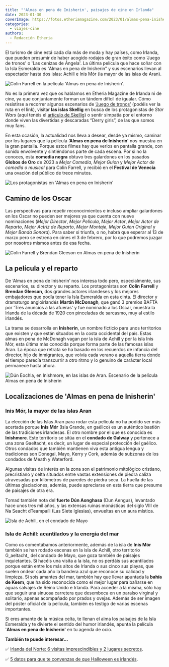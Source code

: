 ```yaml
---
title: "'Almas en pena de Inisherin', paisajes de cine en Irlanda"
date: 2023-01-30
coverImage: https://fotos.etheriamagazine.com/2023/01/almas-pena-inisherin-1.jpg
categories: 
  - viajes-cine
authors: 
  - Redacción Etheria
---
```


El turismo de cine está cada día más de moda y hay países, como Irlanda, que pueden 
presumir de haber acogido rodajes de gran éxito como 'Juego de tronos' o 'Las cenizas de 
Ángela'. La última película que hace soñar con la Isla Esmeralda es “Almas en pena de 
Inisherin” y sus escenarios llevan al espectador hasta dos islas: Achill e Inis Mór (la 
mayor de las islas de Aran). 

![Colin Farrell en la película 'Almas en pena de Inisherin'.](https://fotos.etheriamagazine.com/2023/01/almas-pena-inisherin-1.jpg "Colin Farrell en la película 'Almas en pena de Inisherin'. © Jonathan Hession/ 2022 20th Century Studios All Rights Reserved.")

No es la primera vez que os hablamos en Etheria Magazine de Irlanda ni de cine, ya que 
conjuntamente forman un tándem difícil de igualar. Cómo resistirse a recorrer algunos 
escenarios de [‘Juego de 
tronos’](https://etheriamagazine.com/2018/07/02/juego-de-tronos-en-irlanda-del-norte/) 
(podéis ver la ruta en el link), visitar **las islas Skellig** en busca de los 
protagonistas de _Star Wars_ (aquí tenéis el [artículo de 
Skellig](https://etheriamagazine.com/2019/09/05/como-organizar-excursion-precio-islas-skellig-michael-irlanda/)) 
o sentir simpatía por el entorno donde viven las divertidas y descaradas “Derry girls”, 
de las que somos muy fans. 

En esta ocasión, la actualidad nos lleva a desear, desde ya mismo, caminar por los 
lugares que la película **‘Almas en pena de Inisherin’** nos muestra en la gran 
pantalla. Porque estos filmes hay que verlos en pantalla grande, con sonido envolvente y 
sintiéndonos parte de cada escena. Por si no la conoces, esta **comedia negra** obtuvo 
tres galardones en los pasados **Globos de Oro** de 2023 a _Mejor Comedia_, _Mejor 
Guion_ y _Mejor Actor de comedia o musical_ para Colin Farrell, y recibió en el 
**Festival de Venecia** una ovación del público de trece minutos. 

![Los protagonistas en 'Almas en pena en Inisherin'](https://fotos.etheriamagazine.com/2023/01/Almas-pena-Inisherin-irlanda.jpg "Los protagonistas en 'Almas en pena en Inisherin'. © Jonathan Hession/ Searchlight Pictures/ 2022 20th Century Studios All Rights Reserved.")

## Camino de los Oscar

Las perspectivas para repetir reconocimientos e incluso ampliar galardones en los Oscar 
no pueden ser mejores ya que cuenta con nueve nominaciones (_Mejor Director_, _Mejor 
Película_, _Mejor Actor_, _Mejor Actor de Reparto_, _Mejor Actriz de Reparto_, _Mejor 
Montaje_, _Mejor Guion Original_ y _Mejor Banda Sonora_). Para saber si triunfa, o no, 
habrá que esperar al 13 de marzo pero se estrena en cines el 3 de febrero, por lo que 
podremos juzgar por nosotros mismos antes de esa fecha. 

![Colin Farrell y Brendan Gleeson en Almas en pena de Inisherin](https://fotos.etheriamagazine.com/2023/01/almas-pena-inisherin.jpg "Colin Farrell y Brendan Gleeson en 'Almas en pena de Inisherin'. © Searchlight Pictures/ 2022 20th Century Studios All Rights Reserved.")

## La película y el reparto

De ‘Almas en pena de Inisherin’ nos interesa todo pero, especialmente, sus escenarios, 
su director y su reparto. Los protagonistas son **Colin Farrell** y **Brendan Gleeson**, 
dos grandes actores irlandeses y los mejores embajadores que podía tener la Isla 
Esmeralda en esta cinta. El director y dramaturgo angloirlandés **Martin McDonagh**, que 
ganó 3 premios BAFTA por 'Tres anuncios a las afueras' y fue nominado a los Oscar, 
muestra la Irlanda de la década de 1920 con pinceladas de sarcasmo, muy al estilo 
irlandés. 

La trama se desarrolla en **Inisherin**, un nombre ficticio para unos territorios que 
existen y que están situados en la costa occidental del país. Estas almas en pena de 
McDonagh vagan por la isla de Achill y por la isla Inis Mór, esta última más conocida 
porque forma parte de las famosas islas Aran. La época que retrata se ha basado en los 
recuerdos de infancia del director, hijo de inmigrantes, que volvía cada verano a 
aquella tierra donde el tiempo parecía transcurrir a otro ritmo y lo genuino de carácter 
local permanece hasta ahora. 

![Dún Eochla, en Inishmore, en las islas de Aran. Escenario de la película Almas en pena de Inisherin](https://fotos.etheriamagazine.com/2023/01/Dun-eochla-Inishmore-islas-aran.jpg "Dún Eochla, en Inishmore, en las islas de Aran.")

## Localizaciones de 'Almas en pena de Inisherin'

### Inis Mór, la mayor de las islas Aran

La elección de las Islas Aran para rodar esta película no ha podido ser más acertada 
porque **Inis Mór** (Isla Grande, en gaélico) es un auténtico bastión de las tradiciones 
irlandesas. El otro nombre por el que es conocida es **Inishmore**. Este territorio se 
sitúa en el **condado de Galway** y pertenece a una zona Gaeltacht, es decir, un lugar 
de especial protección del gaélico. Otros condados que también mantienen viva esta 
antigua lengua y tradiciones son Donegal, Mayo, Kerry y Cork, además de subzonas de los 
condados de Meath y Waterford. 

Algunas visitas de interés en la zona son el patrimonio mitológico cristiano, 
precristiano y celta situados entre vastas extensiones de piedra caliza atravesadas por 
kilómetros de paredes de piedra seca. La huella de las últimas glaciaciones, además, 
puede apreciarse en esta tierra que presume de paisajes de otra era. 

Tomad también nota del **fuerte Dún Aonghasa** (Dun Aengus), levantado hace unos tres 
mil años, y las extensas ruinas monásticas del siglo VIII de Na Seacht dTeampaíll (Las 
Siete Iglesias), envueltas en un aura mística. 

![Isla de Achill, en el condado de Mayo](https://fotos.etheriamagazine.com/2023/01/isla-achill-irlanda.jpg "Isla de Achill, en el condado de Mayo. © Rizby Mazumder")

### Isla de Achill: acantilados y la energía del mar

Como os comentábamos anteriormente, además de la isla de **Inis Mór** también se han 
rodado escenas en la isla de Achill, otro territorio G_aeltacht_ del condado de Mayo, 
que goza también de paisajes inquietantes. Si hacéis una visita a la isla, no os perdáis 
sus acantilados porque están entre los más altos de Irlanda o sus cinco sus playas, que 
suelen ondear cada año la bandera azul que reconoce su calidad y limpieza. Si sois 
amantes del mar, también hay que llevar apuntada la **bahía de Keem**, que ha sido 
reconocida como el mejor lugar para bañarse en aguas salvajes de Reino Unido e Irlanda. 
Para acceder a la misma, sólo hay que seguir una sinuosa carretera que desemboca en un 
paraíso virginal y solitario, apenas acompañado por prados y ovejas. Además de ser 
imagen del póster oficial de la película, también es testigo de varias escenas 
importantes. 

Si eres amante de la música celta, te llenan el alma los paisajes de la Isla Esmeralda y 
te divierte el sentido del humor irlandés, apunta la película '**Almas en pena de 
Inisherin'** en tu agenda de ocio. 

**También te puede interesar...** 

✅ [Irlanda del Norte: 6 visitas imprescindibles y 2 lugares 
secretos](https://etheriamagazine.com/2021/05/31/8-visitas-increibles-en-irlanda-del-norte/). 

✅ [5 datos para que te convenzas de que Halloween es 
irlandés](https://etheriamagazine.com/2021/10/23/el-origen-halloween-es-irlandes/).
